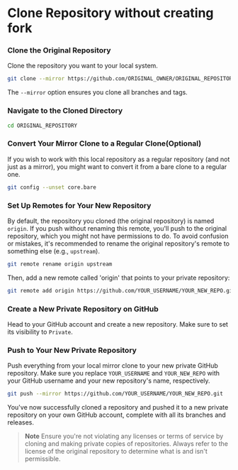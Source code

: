 # Clone Repository without creating fork

### Clone the Original Repository

Clone the repository you want to your local system.
```bash
git clone --mirror https://github.com/ORIGINAL_OWNER/ORIGINAL_REPOSITORY.git
```
   
The `--mirror` option ensures you clone all branches and tags.

### Navigate to the Cloned Directory

```bash
cd ORIGINAL_REPOSITORY
```

### Convert Your Mirror Clone to a Regular Clone(Optional)

If you wish to work with this local repository as a regular repository (and not just as a mirror), you might want to convert it from a bare clone to a regular one.

```bash
git config --unset core.bare
```

### Set Up Remotes for Your New Repository

By default, the repository you cloned (the original repository) is named `origin`. If you push without renaming this remote, you'll push to the original repository, which you might not have permissions to do. To avoid confusion or mistakes, it's recommended to rename the original repository's remote to something else (e.g., `upstream`).

```bash
git remote rename origin upstream
```

Then, add a new remote called 'origin' that points to your private repository:

```bash
git remote add origin https://github.com/YOUR_USERNAME/YOUR_NEW_REPO.git
```

### Create a New Private Repository on GitHub

Head to your GitHub account and create a new repository. Make sure to set its visibility to `Private`.

### Push to Your New Private Repository

Push everything from your local mirror clone to your new private GitHub repository. Make sure you replace `YOUR_USERNAME` and `YOUR_NEW_REPO` with your GitHub username and your new repository's name, respectively.

```bash
git push --mirror https://github.com/YOUR_USERNAME/YOUR_NEW_REPO.git
```

You've now successfully cloned a repository and pushed it to a new private repository on your own GitHub account, complete with all its branches and releases.

>**Note**
>Ensure you're not violating any licenses or terms of service by cloning and making private copies of repositories. Always refer to the license of the original repository to determine what is and isn't permissible.
